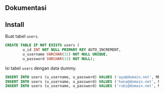 ## Dokumentasi

## Install

Buat tabel `users`.
```sql
CREATE TABLE IF NOT EXISTS users (
        u_id INT NOT NULL PRIMARY KEY AUTO_INCREMENT,
        u_username VARCHAR(32) NOT NULL UNIQUE,
        u_password VARCHAR(33) NOT NULL);
```

Isi tabel `users` dengan data dummy.
```sql
INSERT INTO users (u_username, u_password) VALUES ('aya@domain.net', MD5('qwerty123'));
INSERT INTO users (u_username, u_password) VALUES ('hana@domain.net', MD5('doNoThAcKmYAcC0UnT!!'));
INSERT INTO users (u_username, u_password) VALUES ('rubi@domain.net', MD5('modeRnProblemRequIreMoDernSolutiOn')); 
```